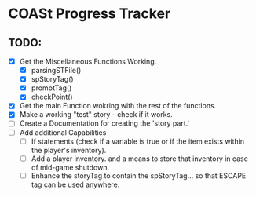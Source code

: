 # COASt Progress Tracker

## TODO:
- [x] Get the Miscellaneous Functions Working.
  - [x] parsingSTFile()
  - [x] spStoryTag()
  - [x] promptTag()
  - [x] checkPoint()
- [x] Get the main Function wokring with the rest of the functions.
- [x] Make a working "test" story - check if it works.
- [ ] Create a Documentation for creating the 'story part.'
- [ ] Add additional Capabilities
  - [ ] If statements (check if a variable is true or if the item exists within the player's inventory).
  - [ ] Add a player inventory. and a means to store that inventory in case of mid-game shutdown.
  - [ ] Enhance the storyTag to contain the spStoryTag... so that ESCAPE tag can be used anywhere.